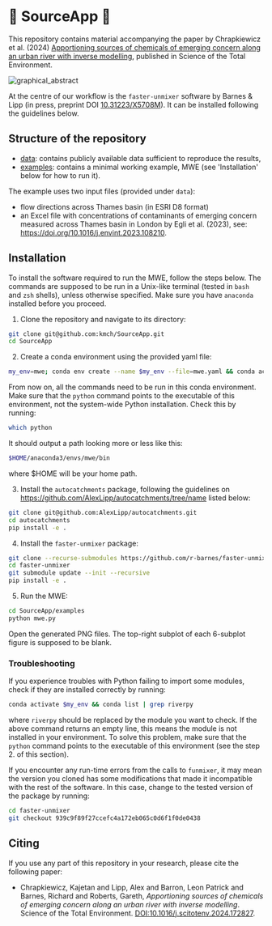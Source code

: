 # :pill: SourceApp :non-potable_water:
This repository contains material accompanying the paper by Chrapkiewicz et al. (2024) [Apportioning sources of chemicals of emerging concern along an urban river with inverse modelling](https://doi.org/10.1016/j.scitotenv.2024.172827), published in Science of the Total Environment. 

![graphical_abstract](https://github.com/kmch/SourceApp/assets/19067370/81e1b40c-6bb9-4b74-aa37-ce7c884980f3)



At the centre of our workflow is the `faster-unmixer` software by Barnes \& Lipp (in press, preprint DOI [10.31223/X5708M](https://doi.org/10.31223/X5708M)). It can be installed following the guidelines below.

## Structure of the repository
- [data](data): contains publicly available data sufficient to reproduce the results,
- [examples](examples): contains a minimal working example, MWE (see 'Installation' below for how to run it).

The example uses two input files (provided under `data`):
- flow directions across Thames basin (in ESRI D8 format) 
-  an Excel file with concentrations of contaminants of emerging concern measured across Thames basin in London by Egli et al.  (2023), see: https://doi.org/10.1016/j.envint.2023.108210.

## Installation
To install the software required to run the MWE, follow the steps below. The commands are supposed to be run in a Unix-like terminal (tested in `bash` and `zsh` shells), unless otherwise specified. Make sure you have `anaconda` installed before you proceed. 

1. Clone the repository and navigate to its directory:
```bash
git clone git@github.com:kmch/SourceApp.git
cd SourceApp
```

2. Create a conda environment using the provided yaml file:
```bash
my_env=mwe; conda env create --name $my_env --file=mwe.yaml && conda activate $my_env
```
From now on, all the commands need to be run in this conda environment. Make sure that the `python` command points to the executable of this environment, not the system-wide Python installation. Check this by running:
```bash
which python
```
It should output a path looking more or less like this:
```bash
$HOME/anaconda3/envs/mwe/bin
```
where $HOME will be your home path.

3. Install the `autocatchments` package, following the guidelines on https://github.com/AlexLipp/autocatchments/tree/name listed below:
```bash
git clone git@github.com:AlexLipp/autocatchments.git
cd autocatchments
pip install -e .
```

4. Install the `faster-unmixer` package:
```bash
git clone --recurse-submodules https://github.com/r-barnes/faster-unmixer/ 
cd faster-unmixer
git submodule update --init --recursive
pip install -e .
```

5. Run the MWE:
```bash
cd SourceApp/examples
python mwe.py
```
Open the generated PNG files. The top-right subplot of each 6-subplot figure is supposed to be blank.

### Troubleshooting
If you experience troubles with Python failing to import some modules, check if they are installed correctly by running:
```bash
conda activate $my_env && conda list | grep riverpy
```
where `riverpy` should be replaced by the module you want to check. If the above command returns an empty line, this means the module is not installed in your environment. To solve this problem, make sure that the `python` command points to the executable of this environment (see the step 2. of this section).

If you encounter any run-time errors from the calls to `funmixer`, it may mean the version you cloned has some modifications that made it incompatible with the rest of the software. In this case, change to the tested version of the package by running:
```bash
cd faster-unmixer
git checkout 939c9f89f27ccefc4a172eb065c0d6f1f0de0438
```
 
## Citing
If you use any part of this repository in your research, please cite the following paper:

-  Chrapkiewicz, Kajetan and Lipp, Alex and Barron, Leon Patrick and Barnes, Richard and Roberts, Gareth, *Apportioning sources of chemicals of emerging concern along an urban river with inverse modelling*. Science of the Total Environment. [DOI:10.1016/j.scitotenv.2024.172827](https://doi.org/10.1016/j.scitotenv.2024.172827).
